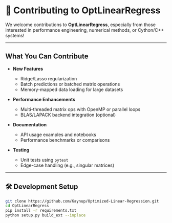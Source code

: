 # 🤝 Contributing to OptLinearRegress

We welcome contributions to **OptLinearRegress**, especially from those interested in performance engineering, numerical methods, or Cython/C++ systems!

---

## What You Can Contribute

- **New Features**
  - Ridge/Lasso regularization
  - Batch predictions or batched matrix operations
  - Memory-mapped data loading for large datasets

- **Performance Enhancements**
  - Multi-threaded matrix ops with OpenMP or parallel loops
  - BLAS/LAPACK backend integration (optional)

- **Documentation**
  - API usage examples and notebooks
  - Performance benchmarks or comparisons

- **Testing**
  - Unit tests using `pytest`
  - Edge-case handling (e.g., singular matrices)

---

## 🛠 Development Setup

```bash
git clone https://github.com/Kaynup/Optimized-Linear-Regression.git
cd OptLinearRegress
pip install -r requirements.txt
python setup.py build_ext --inplace